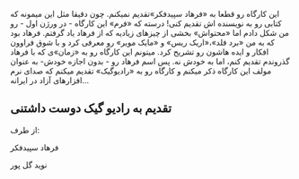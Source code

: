 این کارگاه رو قطعا به «فرهاد سپیدفکر»تقدیم نمیکنم. چون دقیقا مثل این میمونه که کتابی رو به نویسنده اش تقدیم کنی! درسته که «فرم» این کارگاه - در ورژن اول - رو من شکل دادم اما «محتواش» بخشی از چیزهای زیادیه که از فرهاد یاد گرفتم. فرهاد بود که به من «برد فلد»،«اریک ریس» و «مایک مویر» رو معرفی کرد و با شوق فراوون افکار و ایده هاشون رو تشریح کرد. میتونم این کارگاه رو به «زمان»ی که با فرهاد گذروندم تقدیم کنم، اما به خودش نه. پس اسم فرهاد رو - بدون اجازه خودش- به عنوان مولف این کارگاه ذکر میکنم و کارگاه رو به «رادیوگیک» تقدیم میکنم که صدای نرم افزارهای آزاد در ایرانه...

## تقدیم به رادیو گیک دوست داشتنی

از طرف:

فرهاد سپیدفکر

نوید گل پور

